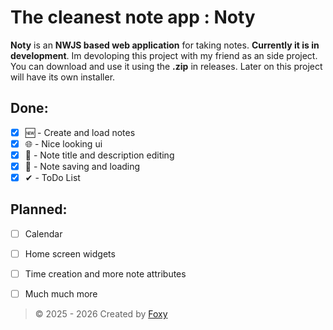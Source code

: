 # The cleanest note app : Noty

**Noty** is an **NWJS based web application** for taking notes.
**Currently it is in development**. Im devoloping this project with my friend as an side project.
You can download and use it using the **.zip** in releases. Later on this project will have its own installer.


## Done:
 - [x] 🆕 - Create and load notes
 - [x] 🌐 - Nice looking ui
 - [x] 📝 - Note title and description editing
 - [x] 💾 - Note saving and loading
 - [x] ✔ - ToDo List
## Planned:
 - [ ] Calendar
 - [ ] Home screen widgets
 - [ ] Time creation and more note attributes
 - [ ] Much much more


> © 2025 - 2026
> Created by [Foxy](https://github.com/FoxyIsCoding)
